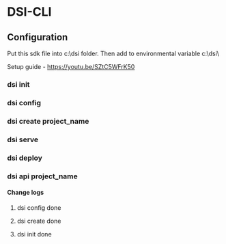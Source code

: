 # DSI-CLI 

## Configuration 
Put this sdk file into c:\dsi folder. Then add to environmental variable c:\dsi\ 

Setup guide - 
https://youtu.be/SZtC5WFrK50

### dsi init 

### dsi config 

### dsi create project_name 

### dsi serve

### dsi deploy

### dsi api project_name

#### Change logs

1. dsi config done 

2. dsi create done 

3. dsi init done

